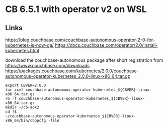 # CB 6.5.1  with operator v2 on WSL 

## Links
https://blog.couchbase.com/couchbase-autonomous-operator-2-0-for-kubernetes-is-now-ga/
https://docs.couchbase.com/operator/2.0/install-kubernetes.html


download the couchbase-autonomous package after short registration from https://www.couchbase.com/downloads
https://packages.couchbase.com/kubernetes/2.0.0/couchbase-autonomous-operator-kubernetes_2.0.0-linux-x86_64.tar.gz

```
export CBVER=2.0.0
tar zxvf couchbase-autonomous-operator-kubernetes_${CBVER}-linux-x86_64.tar.gz
rm -f couchbase-autonomous-operator-kubernetes_${CBVER}-linux-x86_64.tar.gz
mkdir ~/cb-aok2
cd !$
~/couchbase-autonomous-operator-kubernetes_${CBVER}-linux-x86_64/bin/cbopcfg -file
```
